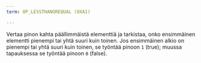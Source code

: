 ```yaml
---
term: OP_LESSTHANOREQUAL (0XA1)

---
```

Vertaa pinon kahta päällimmäistä elementtiä ja tarkistaa, onko ensimmäinen elementti pienempi tai yhtä suuri kuin toinen. Jos ensimmäinen alkio on pienempi tai yhtä suuri kuin toinen, se työntää pinoon `1` (true); muussa tapauksessa se työntää pinoon `0` (false).